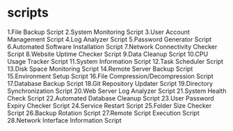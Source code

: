 # scripts
1.File Backup Script
2.System Monitoring Script
3.User Account Management Script
4.Log Analyzer Script
5.Password Generator Script
6.Automated Software Installation Script
7.Network Connectivity Checker Script
8.Website Uptime Checker Script
9.Data Cleanup Script
10.CPU Usage Tracker Script
11.System Information Script
12.Task Scheduler Script
13.Disk Space Monitoring Script
14.Remote Server Backup Script
15.Environment Setup Script
16.File Compression/Decompression Script
17.Database Backup Script
18.Git Repository Updater Script
19.Directory Synchronization Script
20.Web Server Log Analyzer Script
21.System Health Check Script
22.Automated Database Cleanup Script
23.User Password Expiry Checker Script
24.Service Restart Script
25.Folder Size Checker Script
26.Backup Rotation Script
27.Remote Script Execution Script
28.Network Interface Information Script
